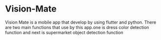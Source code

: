 # Vision-Mate
Vision Mate is a mobile app that develop by using flutter and python. There are two main functions that use by this app.one is dress color detection function and next is supermarket object detection function
